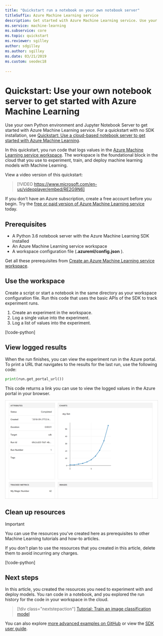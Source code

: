 ```yaml
---
title: "Quickstart run a notebook on your own notebook server"
titleSuffix: Azure Machine Learning service
description: Get started with Azure Machine Learning service. Use your own local notebook server to try out your workspace.  Your workspace is the foundational block in the cloud that you use to experiment, train, and deploy machine learning models.
ms.service: machine-learning
ms.subservice: core
ms.topic: quickstart
ms.reviewer: sgilley
author: sdgilley
ms.author: sgilley
ms.date: 03/21/2019
ms.custom: seodec18

---
```


# Quickstart: Use your own notebook server to get started with Azure Machine Learning

Use your own Python environment and Jupyter Notebook Server to get started with Azure Machine Learning service.  For a quickstart with no SDK installation, see [Quickstart: Use a cloud-based notebook server to get started with Azure Machine Learning](quickstart-run-cloud-notebook.md).

In this quickstart, you run code that logs values in the [Azure Machine Learning service workspace](concept-azure-machine-learning-architecture.md). The workspace is the foundational block in the cloud that you use to experiment, train, and deploy machine learning models with Machine Learning.

View a video version of this quickstart:

> [!VIDEO https://www.microsoft.com/en-us/videoplayer/embed/RE2G9N6]

If you don’t have an Azure subscription, create a free account before you begin. Try the [free or paid version of Azure Machine Learning service](https://aka.ms/AMLFree) today.

## Prerequisites

* A Python 3.6 notebook server with the Azure Machine Learning SDK installed
* An Azure Machine Learning service workspace
* A workspace configuration file (**.azureml/config.json** ).

Get all these prerequisites from [Create an Azure Machine Learning service workspace](setup-create-workspace.md#portal).


## Use the workspace

Create a script or start a notebook in the same directory as your workspace configuration file. Run this code that uses the basic APIs of the SDK to track experiment runs.

1. Create an experiment in the workspace.
1. Log a single value into the experiment.
1. Log a list of values into the experiment.

[!code-python[](~/aml-sdk-samples/ignore/doc-qa/quickstart-create-workspace-with-python/quickstart.py?name=useWs)]

## View logged results

When the run finishes, you can view the experiment run in the Azure portal. To print a URL that navigates to the results for the last run, use the following code:

```python
print(run.get_portal_url())
```

This code returns a link you can use to view the logged values in the Azure portal in your browser.

![Logged values in the Azure portal](./media/quickstart-run-local-notebook/logged-values.png)

## Clean up resources 

>[!IMPORTANT]
>You can use the resources you've created here as prerequisites to other Machine Learning tutorials and how-to articles.

If you don't plan to use the resources that you created in this article, delete them to avoid incurring any charges.

[!code-python[](~/aml-sdk-samples/ignore/doc-qa/quickstart-create-workspace-with-python/quickstart.py?name=delete)]

## Next steps

In this article, you created the resources you need to experiment with and deploy models. You ran code in a notebook, and you explored the run history for the code in your workspace in the cloud.

> [!div class="nextstepaction"]
> [Tutorial: Train an image classification model](tutorial-train-models-with-aml.md)

You can also explore [more advanced examples on GitHub](https://aka.ms/aml-notebooks) or view the [SDK user guide](https://docs.microsoft.com/python/api/overview/azure/ml/intro?view=azure-ml-py).
